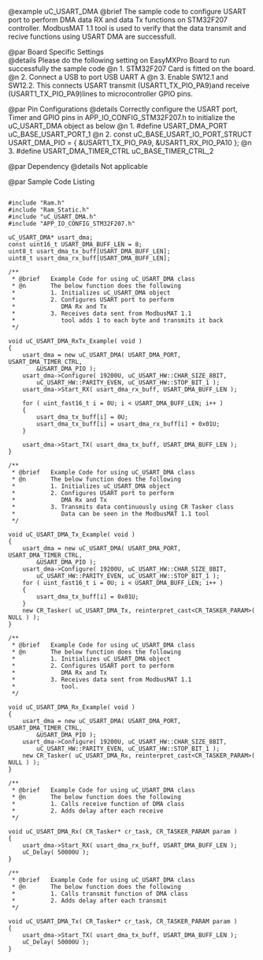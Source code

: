 @example  uC_USART_DMA
@brief    The sample code to configure USART port to perform DMA  data RX and data Tx functions on STM32F207 controller. 
           ModbusMAT 1.1 tool is used to verify that the data transmit and recive functions using USART DMA are successfull.

@par Board Specific Settings  
@details  Please do the following setting on EasyMXPro Board to run successfully the sample code
@n        1. STM32F207 Card is fitted on the board.
@n        2. Connect a USB to port USB UART A
@n        3. Enable SW12.1 and SW12.2. This connects USART transmit (USART1_TX_PIO_PA9)and receive 
		    (USART1_TX_PIO_PA9)lines to microcontroller GPIO pins.                                  	        

@par Pin Configurations 
@details   Correctly configure the USART port, Timer and GPIO pins in APP_IO_CONFIG_STM32F207.h to initialize the uC_USART_DMA object as below 
@n        1. #define USART_DMA_PORT	uC_BASE_USART_PORT_1
@n        2. const uC_BASE_USART_IO_PORT_STRUCT USART_DMA_PIO =
		         { &USART1_TX_PIO_PA9, &USART1_RX_PIO_PA10 };
@n        3. #define USART_DMA_TIMER_CTRL	uC_BASE_TIMER_CTRL_2

@par Dependency
@details Not applicable

@par Sample Code Listing
 
~~~~{.cpp}

#include "Ram.h"
#include "Ram_Static.h"
#include "uC_USART_DMA.h"
#include "APP_IO_CONFIG_STM32F207.h"

uC_USART_DMA* usart_dma;
const uint16_t USART_DMA_BUFF_LEN = 8;
uint8_t usart_dma_tx_buff[USART_DMA_BUFF_LEN];
uint8_t usart_dma_rx_buff[USART_DMA_BUFF_LEN];

/**
 * @brief	Example Code for using uC_USART_DMA class
 * @n       The below function does the following
 *          1. Initializes uC_USART_DMA object
 *          2. Configures USART port to perform
 *		       DMA Rx and Tx
 *		    3. Receives data sent from ModbusMAT 1.1
 *		       tool adds 1 to each byte and transmits it back
 */

void uC_USART_DMA_RxTx_Example( void )
{
	usart_dma = new uC_USART_DMA( USART_DMA_PORT, USART_DMA_TIMER_CTRL,
		&USART_DMA_PIO );
	usart_dma->Configure( 19200U, uC_USART_HW::CHAR_SIZE_8BIT,
		uC_USART_HW::PARITY_EVEN, uC_USART_HW::STOP_BIT_1 );
	usart_dma->Start_RX( usart_dma_rx_buff, USART_DMA_BUFF_LEN );

	for ( uint_fast16_t i = 0U; i < USART_DMA_BUFF_LEN; i++ )
	{
		usart_dma_tx_buff[i] = 0U;
		usart_dma_tx_buff[i] = usart_dma_rx_buff[i] + 0x01U;
	}

	usart_dma->Start_TX( usart_dma_tx_buff, USART_DMA_BUFF_LEN );
}

/**
 * @brief	Example Code for using uC_USART_DMA class
 * @n       The below function does the following
 *          1. Initializes uC_USART_DMA object
 *          2. Configures USART port to perform
 *		       DMA Rx and Tx
 *		    3. Transmits data continuously using CR Tasker class
 *		       Data can be seen in the ModbusMAT 1.1 tool
 */

void uC_USART_DMA_Tx_Example( void )
{
	usart_dma = new uC_USART_DMA( USART_DMA_PORT, USART_DMA_TIMER_CTRL,
		&USART_DMA_PIO );
	usart_dma->Configure( 19200U, uC_USART_HW::CHAR_SIZE_8BIT,
		uC_USART_HW::PARITY_EVEN, uC_USART_HW::STOP_BIT_1 );
	for ( uint_fast16_t i = 0U; i < USART_DMA_BUFF_LEN; i++ )
	{
		usart_dma_tx_buff[i] = 0x01U;
	}
	new CR_Tasker( uC_USART_DMA_Tx, reinterpret_cast<CR_TASKER_PARAM>( NULL ) );
}

/**
 * @brief	Example Code for using uC_USART_DMA class
 * @n       The below function does the following
 *          1. Initializes uC_USART_DMA object
 *          2. Configures USART port to perform
 *		       DMA Rx and Tx
 *		    3. Receives data sent from ModbusMAT 1.1
 *		       tool.
 */

void uC_USART_DMA_Rx_Example( void )
{
	usart_dma = new uC_USART_DMA( USART_DMA_PORT, USART_DMA_TIMER_CTRL,
		&USART_DMA_PIO );
	usart_dma->Configure( 19200U, uC_USART_HW::CHAR_SIZE_8BIT,
		uC_USART_HW::PARITY_EVEN, uC_USART_HW::STOP_BIT_1 );
	new CR_Tasker( uC_USART_DMA_Rx, reinterpret_cast<CR_TASKER_PARAM>( NULL ) );
}

/**
 * @brief	Example Code for using uC_USART_DMA class
 * @n       The below function does the following
 *          1. Calls receive function of DMA class
 *          2. Adds delay after each receive
 */

void uC_USART_DMA_Rx( CR_Tasker* cr_task, CR_TASKER_PARAM param )
{
	usart_dma->Start_RX( usart_dma_rx_buff, USART_DMA_BUFF_LEN );
	uC_Delay( 50000U );
}

/**
 * @brief	Example Code for using uC_USART_DMA class
 * @n       The below function does the following
 *          1. Calls transmit function of DMA class
 *          2. Adds delay after each transmit
 */

void uC_USART_DMA_Tx( CR_Tasker* cr_task, CR_TASKER_PARAM param )
{
	usart_dma->Start_TX( usart_dma_tx_buff, USART_DMA_BUFF_LEN );
	uC_Delay( 50000U );
}

~~~~